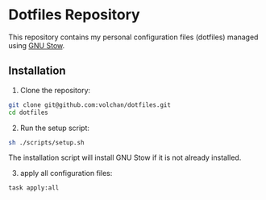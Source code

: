 # Dotfiles Repository

This repository contains my personal configuration files (dotfiles) managed using [GNU Stow](https://www.gnu.org/software/stow/).

## Installation

1. Clone the repository:

  ```sh
  git clone git@github.com:volchan/dotfiles.git
  cd dotfiles
  ```

2. Run the setup script:

  ```sh
  sh ./scripts/setup.sh
  ```

  The installation script will install GNU Stow if it is not already installed.

3. apply all configuration files:

  ```sh
  task apply:all
  ```
